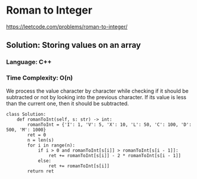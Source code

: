 # Roman to Integer
https://leetcode.com/problems/roman-to-integer/

## Solution: Storing values on an array
### Language: C++
### Time Complexity: O(n)

We process the value character by character while checking if it should be subtracted or not by looking into the previous character.
If its value is less than the current one, then it should be subtracted.

```python3
class Solution:
    def romanToInt(self, s: str) -> int:
        romanToInt = {'I': 1, 'V': 5, 'X': 10, 'L': 50, 'C': 100, 'D': 500, 'M': 1000}
        ret = 0
        n = len(s)
        for i in range(n):
            if i > 0 and romanToInt[s[i]] > romanToInt[s[i - 1]]:
                ret += romanToInt[s[i]] - 2 * romanToInt[s[i - 1]]
            else:
                ret += romanToInt[s[i]]
        return ret
```

